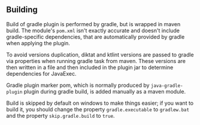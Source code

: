## Building
Build of gradle plugin is performed by gradle, but is wrapped in maven build. The module's `pom.xml` isn't exactly accurate
and doesn't include gradle-specific dependencies, that are automatically provided by gradle when applying the plugin.

To avoid versions duplication, diktat and ktlint versions are passed to gradle via properties when running gradle task from maven.
These versions are then written in a file and then included in the plugin jar to determine dependencies for JavaExec.

Gradle plugin marker pom, which is normally produced by `java-gradle-plugin` plugin during gradle build,
is added manually as a maven module.

Build is skipped by default on windows to make things easier; if you want to build it, you should change
the property `gradle.executable` to `gradlew.bat` and the property `skip.gradle.build` to `true`.